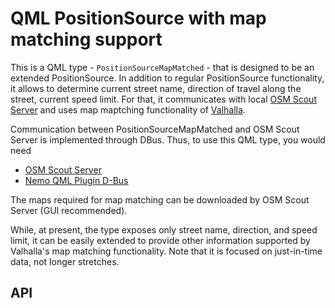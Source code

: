 # QML PositionSource with map matching support

This is a QML type - `PositionSourceMapMatched` - that is designed to
be an extended PositionSource. In addition to regular PositionSource
functionality, it allows to determine current street name, direction
of travel along the street, current speed limit. For that, it
communicates with local [OSM Scout
Server](https://rinigus.github.io/osmscout-server) and uses map
maptching functionality of
[Valhalla](https://github.com/valhalla/valhalla).

Communication between PositionSourceMapMatched and OSM Scout Server is
implemented through DBus. Thus, to use this QML type, you would need 

* [OSM Scout Server](https://github.com/rinigus/osmscout-server)
* [Nemo QML Plugin D-Bus](https://git.merproject.org/mer-core/nemo-qml-plugin-dbus)

The maps required for map matching can be downloaded by OSM Scout
Server (GUI recommended).

While, at present, the type exposes only street name, direction, and
speed limit, it can be easily extended to provide other information
supported by Valhalla's map matching functionality. Note that it is
focused on just-in-time data, not longer stretches. 

## API

